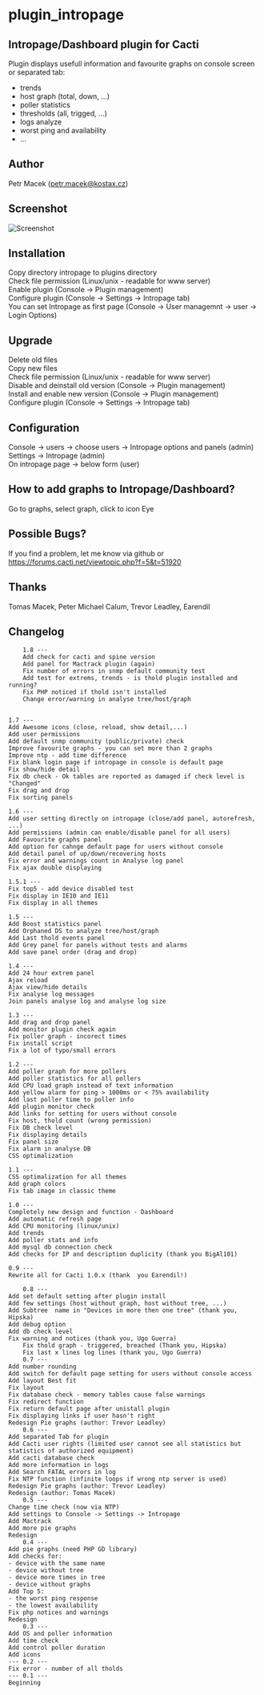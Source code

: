 # plugin_intropage

## Intropage/Dashboard plugin for Cacti
Plugin displays usefull information and favourite graphs on console screen or separated tab:
* trends
* host graph (total, down, ...)
* poller statistics
* thresholds (all, trigged, ...)
* logs analyze
* worst ping and availability
* ...

## Author
Petr Macek (petr.macek@kostax.cz)

## Screenshot
![Screenshot](https://user-images.githubusercontent.com/26485719/41935583-78f73d32-798a-11e8-83f4-768d2e454a79.png)


## Installation
Copy directory intropage to plugins directory <br/>
Check file permission (Linux/unix - readable for www server) <br/>
Enable plugin (Console -> Plugin management) <br/>
Configure plugin (Console -> Settings -> Intropage tab) <br/>
You can set Intropage as first page (Console -> User managemnt -> user -> Login Options)  <br/>

## Upgrade
Delete old files <br/>
Copy new files <br/>
Check file permission (Linux/unix - readable for www server) <br/>
Disable and deinstall old version (Console -> Plugin management)  <br/>
Install and enable new version (Console -> Plugin management)  <br/>
Configure plugin (Console -> Settings -> Intropage tab) <br/>

## Configuration
Console -> users -> choose users -> Intropage options and panels (admin) <br/>
Settings -> Intropage (admin) <br/>
On intropage page -> below form (user) <br/>

## How to add graphs to Intropage/Dashboard?
Go to graphs, select graph, click to icon Eye

## Possible Bugs?
If you find a problem, let me know via github or https://forums.cacti.net/viewtopic.php?f=5&t=51920

## Thanks
Tomas Macek, Peter Michael Calum, Trevor Leadley, Earendil

## Changelog
        1.8 ---
        Add check for cacti and spine version
        Add panel for Mactrack plugin (again)
        Fix number of errors in snmp default community test
        Add test for extrems, trends - is thold plugin installed and running?
        Fix PHP noticed if thold isn't installed
        Change error/warning in analyse tree/host/graph
        

	1.7 ---
	Add Awesome icons (close, reload, show detail,...)
	Add user permissions 
	Add default snmp community (public/private) check
	Improve favourite graphs - you can set more than 2 graphs
	Improve ntp - add time difference
	Fix blank login page if intropage in console is default page
	Fix show/hide detail
	Fix db check - Ok tables are reported as damaged if check level is "Changed"
	Fix drag and drop
	Fix sorting panels

	1.6 ---
	Add user setting directly on intropage (close/add panel, autorefresh, ...)
	Add permissions (admin can enable/disable panel for all users)
	Add Favourite graphs panel
	Add option for cahnge default page for users without console
	Add detail panel of up/down/recovering hosts
	Fix error and warnings count in Analyse log panel
	Fix ajax double displaying

	1.5.1 ---
	Fix top5 - add device disabled test
	Fix display in IE10 and IE11
	Fix display in all themes

	1.5 ---
	Add Boost statistics panel
	Add Orphaned DS to analyze tree/host/graph
	Add Last thold events panel
	Add Grey panel for panels without tests and alarms
	Add save panel order (drag and drop)

	1.4 ---
	Add 24 hour extrem panel
	Ajax reload
	Ajax view/hide details
	Fix analyse log messages
	Join panels analyse log and analyse log size

	1.3 ---
	Add drag and drop panel
	Add monitor plugin check again
	Fix poller graph - incorect times
	Fix install script 
	Fix a lot of typo/small errors

	1.2 ---
	Add poller graph for more pollers
	Add poller statistics for all pollers
	Add CPU load graph instead of text information
	Add yellow alarm for ping > 1000ms or < 75% availability
	Add last poller time to poller info
	Add plugin monitor check
	Add links for setting for users without console
	Fix host, thold count (wrong permission)
	Fix DB check level
	Fix displaying details
	Fix panel size
	Fix alarm in analyse DB
	CSS optimalization
	
	1.1 ---
	CSS optimalization for all themes
	Add graph colors
	Fix tab image in classic theme

	1.0 ---
	Completely new design and function - Dashboard
	Add automatic refresh page
	Add CPU monitoring (linux/unix)
	Add trends
	Add poller stats and info
	Add mysql db connection check
	Add checks for IP and description duplicity (thank you BigAl101)
	
	0.9 ---
	Rewrite all for Cacti 1.0.x (thank  you Earendil!)

        0.8 ---
	Add set default setting after plugin install
	Add few settings (host without graph, host without tree, ...)
	Add Subtree  name in "Devices in more then one tree" (thank you, Hipska)
	Add debug option
	Add db check level
	Fix warning and notices (thank you, Ugo Guerra)
	    Fix thold graph - triggered, breached (Thank you, Hipska)
	    Fix last x lines log lines (thank you, Ugo Guerra)
        0.7 ---
	Add number rounding
	Add switch for default page setting for users without console access
	Add layout Best fit
	Fix layout 
	Fix database check - memory tables cause false warnings
	Fix redirect function
	Fix return default page after unistall plugin
	Fix displaying links if user hasn't right
	Redesign Pie graphs (author: Trevor Leadley)
        0.6 ---
	Add separated Tab for plugin
	Add Cacti user rights (limited user cannot see all statistics but statistics of authorized equipment)
	Add cacti database check
	Add more information in logs
	Add Search FATAL errors in log  
	Fix NTP function (infinite loops if wrong ntp server is used)
	Redesign Pie graphs (author: Trevor Leadley)
	Redesign (author: Tomas Macek)
        0.5 ---
	Change time check (now via NTP)
	Add settings to Console -> Settings -> Intropage
	Add Mactrack 
	Add more pie graphs
	Redesign
        0.4 ---
	Add pie graphs (need PHP GD library)
	Add checks for:
	- device with the same name
	- device without tree
	- device more times in tree
	- device without graphs
	Add Top 5:
	- the worst ping response
	- the lowest availability
	Fix php notices and warnings
	Redesign
        0.3 ---
	Add OS and poller information
	Add time check
	Add control poller duration
	Add icons
    --- 0.2 ---
	Fix error - number of all tholds
    --- 0.1 ---
	Beginning



